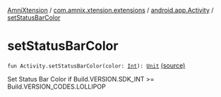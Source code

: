 [AmniXtension](../../index.md) / [com.amnix.xtension.extensions](../index.md) / [android.app.Activity](index.md) / [setStatusBarColor](./set-status-bar-color.md)

# setStatusBarColor

`fun Activity.setStatusBarColor(color: `[`Int`](https://kotlinlang.org/api/latest/jvm/stdlib/kotlin/-int/index.html)`): `[`Unit`](https://kotlinlang.org/api/latest/jvm/stdlib/kotlin/-unit/index.html) [(source)](https://github.com/AmniX/AmniXTension/tree/master/AmniXtension/src/main/java/com/amnix/xtension/extensions/ActivityExtensions.kt#L77)

Set Status Bar Color if Build.VERSION.SDK_INT &gt;= Build.VERSION_CODES.LOLLIPOP

